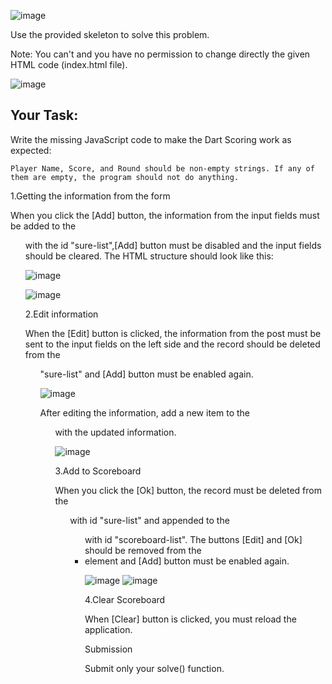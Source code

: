 ![image](https://github.com/nsinorov/SoftUniMainPath/assets/45227327/3b054803-84a8-4a1b-8357-dd5dc4db1633)

Use the provided skeleton to solve this problem.

Note: You can't and you have no permission to change directly the given HTML code (index.html file).

![image](https://github.com/nsinorov/SoftUniMainPath/assets/45227327/93f8e0bc-1167-4b18-84fd-f4e8383cbfda)

## Your Task:

Write the missing JavaScript code to make the Dart Scoring work as expected:

  	Player Name, Score, and Round should be non-empty strings. If any of them are empty, the program should not do anything.

1.Getting the information from the form

When you click the [Add] button, the information from the input fields must be added to the <ul> with the id "sure-list",[Add] button must be disabled and the input fields should be cleared.
The HTML structure should look like this:

![image](https://github.com/nsinorov/SoftUniMainPath/assets/45227327/052a26f0-a9c3-4a4a-b9ac-b990c342ac82)

![image](https://github.com/nsinorov/SoftUniMainPath/assets/45227327/be809ffa-4940-4073-a26f-409547b37e3e)

2.Edit information
   
When the [Edit] button is clicked, the information from the post must be sent to the input fields on the left side and the record should be deleted from the <ul> "sure-list" and [Add] button must be enabled again. 

![image](https://github.com/nsinorov/SoftUniMainPath/assets/45227327/36a704cc-5ced-4c70-8b24-359a875d611b)

After editing the information, add a new item to the <ul> with the updated information.

![image](https://github.com/nsinorov/SoftUniMainPath/assets/45227327/b625568b-924f-4e37-96f9-ae919c5a5c13)

3.Add to Scoreboard

When you click the [Ok] button, the record must be deleted from the <ul> with id "sure-list" and appended to the <ul> with id "scoreboard-list".
The buttons [Edit] and [Ok] should be removed from the <li> element and [Add] button must be enabled again.

![image](https://github.com/nsinorov/SoftUniMainPath/assets/45227327/8ee26ee4-301e-46a2-b9b7-b7f524a66ba4)
![image](https://github.com/nsinorov/SoftUniMainPath/assets/45227327/dcc699c3-99f4-482a-a5ea-6b340f3fb0d4)

4.Clear Scoreboard

When [Clear] button is clicked, you must reload the application.

Submission

Submit only your solve() function.
